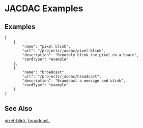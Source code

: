 # JACDAC Examples

## Examples

```codecard
[
    {
        "name": "pixel blink",
        "url": "/projects/jacdac/pixel-blink",
        "description": "Remotely blink the pixel on a board",
        "cardType": "example"
    },
    {
        "name": "broadcast",
        "url": "/projects/jacdac/broadcast",
        "description": "Braodcast a message and blink",
        "cardType": "example"
    }
]
```

## See Also

[pixel-blink](/projects/jacdac/pixel-blink),
[broadcast](/projects/jacdac/broadcast),
